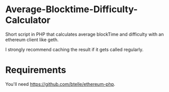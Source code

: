 # Average-Blocktime-Difficulty-Calculator
Short script in PHP that calculates average blockTime and difficulty with an ethereum client like geth.

I strongly recommend caching the result if it gets called regularly.

# Requirements
You'll need https://github.com/btelle/ethereum-php.

